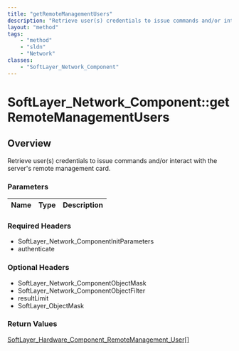 ```yaml
---
title: "getRemoteManagementUsers"
description: "Retrieve user(s) credentials to issue commands and/or interact with the server's remote management card."
layout: "method"
tags:
    - "method"
    - "sldn"
    - "Network"
classes:
    - "SoftLayer_Network_Component"
---
```

# SoftLayer_Network_Component::getRemoteManagementUsers
## Overview 
Retrieve user(s) credentials to issue commands and/or interact with the server's remote management card.

### Parameters 
|Name | Type | Description |
| --- | --- | --- |


### Required Headers
* SoftLayer_Network_ComponentInitParameters
* authenticate

### Optional Headers
* SoftLayer_Network_ComponentObjectMask
* SoftLayer_Network_ComponentObjectFilter
* resultLimit
* SoftLayer_ObjectMask

### Return Values
<a href='/reference/datatypes/SoftLayer_Hardware_Component_RemoteManagement_User'>SoftLayer_Hardware_Component_RemoteManagement_User[] </a>

